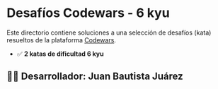 # Desafíos Codewars - 6 kyu

Este directorio contiene soluciones a una selección de 
desafíos (kata) resueltos de la plataforma 
[Codewars](https://www.codewars.com/).

- ✅ **2 katas de dificultad 6 kyu**

## 👨‍🏫 Desarrollador: Juan Bautista Juárez 




